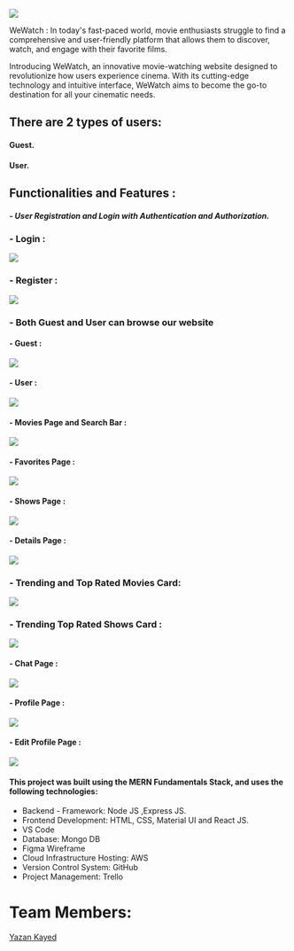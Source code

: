 

![](https://i.imgur.com/k3MDqzK.png)


WeWatch : In today's fast-paced world, movie enthusiasts struggle to find a comprehensive and user-friendly platform that allows them to discover, watch, and engage with their favorite films.

Introducing WeWatch, an innovative movie-watching website designed to revolutionize how users experience cinema. With its cutting-edge technology and intuitive interface, WeWatch aims to become the go-to destination for all your cinematic needs.



## There are 2 types of users: 

#### Guest.
#### User. 

## Functionalities and Features :

##### - User Registration and Login with Authentication and Authorization.

### - Login :

![](https://i.imgur.com/lghL3cJ.png)

### - Register :

![](https://i.imgur.com/q5Cqgf5.png)

### - Both Guest and User can browse our website 

#### - Guest : 

![](https://i.imgur.com/qqiGOy9.png)


#### - User : 

![](https://i.imgur.com/DFQPQM4.png)


#### - Movies Page and Search Bar :

![](https://i.imgur.com/mMpj1W5.png)


#### - Favorites Page :

![](https://i.imgur.com/mMpj1W5.png)


#### - Shows Page : 

![](https://i.imgur.com/joudleO.png)

#### - Details Page : 

![](https://i.imgur.com/joIHqZl.png)


### - Trending and Top Rated Movies Card:

![](https://i.imgur.com/bSmOPOq.png)

### - Trending Top Rated Shows Card :

![](https://i.imgur.com/GZKGfaT.png)


#### - Chat Page : 

![](https://i.imgur.com/CPX3cSN.png)


#### -  Profile Page : 

![](https://i.imgur.com/eEgHnhU.png)

#### - Edit Profile Page : 

![](https://i.imgur.com/SlCYPfD.png)



#### This project was built using the MERN Fundamentals Stack, and uses the following technologies:
- Backend - Framework: Node JS ,Express JS. 
- Frontend Development: HTML, CSS, Material UI and React JS.
- VS Code
- Database: Mongo DB
- Figma Wireframe
- Cloud Infrastructure Hosting: AWS
- Version Control System: GitHub
- Project Management: Trello

# Team Members: 

[Yazan Kayed](https://www.linkedin.com/in/yazan-kayed-05215925b/)



